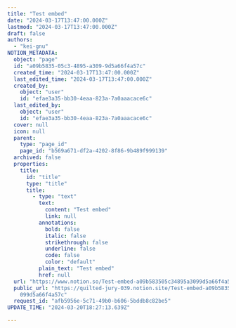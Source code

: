 ```yaml
---
title: "Test embed"
date: "2024-03-17T13:47:00.000Z"
lastmod: "2024-03-17T13:47:00.000Z"
draft: false
authors:
  - "kei-gnu"
NOTION_METADATA:
  object: "page"
  id: "a09b5835-05c3-4895-a309-9d5a66f4a57c"
  created_time: "2024-03-17T13:47:00.000Z"
  last_edited_time: "2024-03-17T13:47:00.000Z"
  created_by:
    object: "user"
    id: "efae3a35-bb30-4eaa-823a-7a0aaacace6c"
  last_edited_by:
    object: "user"
    id: "efae3a35-bb30-4eaa-823a-7a0aaacace6c"
  cover: null
  icon: null
  parent:
    type: "page_id"
    page_id: "b569a671-df2a-4202-8f86-9b489f999139"
  archived: false
  properties:
    title:
      id: "title"
      type: "title"
      title:
        - type: "text"
          text:
            content: "Test embed"
            link: null
          annotations:
            bold: false
            italic: false
            strikethrough: false
            underline: false
            code: false
            color: "default"
          plain_text: "Test embed"
          href: null
  url: "https://www.notion.so/Test-embed-a09b583505c34895a3099d5a66f4a57c"
  public_url: "https://quilted-jury-039.notion.site/Test-embed-a09b583505c34895a3\
    099d5a66f4a57c"
  request_id: "afb5956e-5c71-49b0-b606-5bddb8c82be5"
UPDATE_TIME: "2024-03-20T18:27:13.639Z"

---
```

<link rel="stylesheet" href="https://cdn.jsdelivr.net/npm/katex@0.16.2/dist/katex.min.css" integrity="sha384-bYdxxUwYipFNohQlHt0bjN/LCpueqWz13HufFEV1SUatKs1cm4L6fFgCi1jT643X" crossorigin="anonymous">

